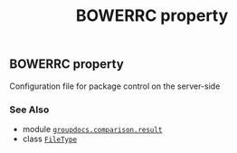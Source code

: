 ﻿---
title: BOWERRC property
second_title: GroupDocs.Comparison for Python via .NET API References
description: 
type: docs
url: /python-net/groupdocs.comparison.result/filetype/bowerrc/
is_root: false
weight: 130
---

## BOWERRC property


Configuration file for package control on the server-side

### See Also
* module [`groupdocs.comparison.result`](../../)
* class [`FileType`](/comparison/python-net/groupdocs.comparison.result/filetype)

